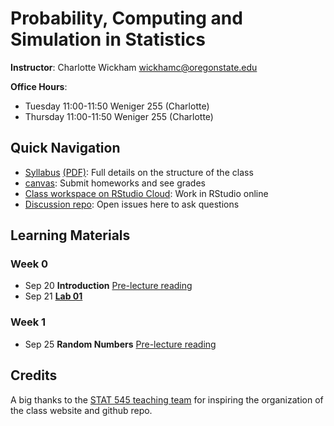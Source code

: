 # Probability, Computing and Simulation in Statistics 

**Instructor**: Charlotte Wickham [wickhamc@oregonstate.edu](mailto:wickhamc@oregonstate.edu)

**Office Hours**: 

* Tuesday  11:00-11:50 Weniger 255 (Charlotte)
* Thursday 11:00-11:50 Weniger 255 (Charlotte)

## Quick Navigation

* [Syllabus](syllabus.html) [(PDF)](syllabus.pdf): Full details on the structure of the class 
* [canvas](https://oregonstate.instructure.com/courses/1689180): Submit homeworks and see grades
* [Class workspace on RStudio Cloud](https://rstudio.cloud/spaces/4116/projects): Work in RStudio online 
* [Discussion repo](https://github.com/ST541-Fall2018/Discussion): Open issues here to ask questions

## Learning Materials

### Week 0  
*  Sep 20  **Introduction** [Pre-lecture reading](readings.html#week-0)
*  Sep 21  [**Lab 01**](notes/lab-01.html) 

### Week 1  
* Sep 25 **Random Numbers** [Pre-lecture reading](readings.html#week-1)


## Credits

A big thanks to the [STAT 545 teaching team](https://github.com/STAT545-UBC) for inspiring the organization of the class website and github repo.